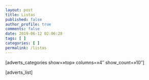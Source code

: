 ```yaml
---
layout: post
title: Listas
published: false
author_profile: true
comments: false
date: 2019-06-12 02:06:28
tags: [ ]
categories: [ ]
permalink: /listas
---
```

[adverts\_categories show=&#187;top&#187; columns=&#187;4&#8243; show\_count=&#187;10&#8243;]

[adverts_list]

&nbsp;